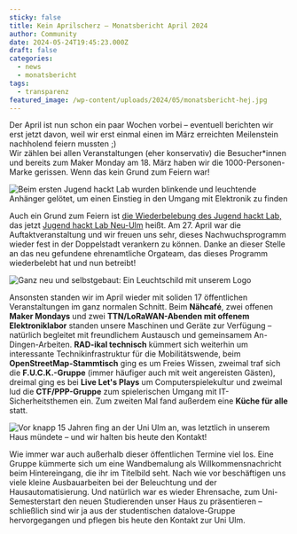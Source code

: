 ```yaml
---
sticky: false
title: Kein Aprilscherz – Monatsbericht April 2024
author: Community
date: 2024-05-24T19:45:23.000Z
draft: false
categories:
  - news
  - monatsbericht
tags:
  - transparenz
featured_image: /wp-content/uploads/2024/05/monatsbericht-hej.jpg
---
```


Der April ist nun schon ein paar Wochen vorbei – eventuell berichten wir erst jetzt davon, weil wir erst einmal einen im März erreichten Meilenstein nachholend feiern mussten ;)  
Wir zählen bei allen Veranstaltungen (eher konservativ) die Besucher\*innen und bereits zum Maker Monday am 18. März haben wir die 1000-Personen-Marke gerissen. Wenn das kein Grund zum Feiern war!

![Beim ersten Jugend hackt Lab wurden blinkende und leuchtende Anhänger gelötet, um einen Einstieg in den Umgang mit Elektronik zu finden](/wp-content/uploads/2024/05/monatsbericht-jhl.jpg)

Auch ein Grund zum Feiern ist [die Wiederbelebung des Jugend hackt Lab,](/das-jugend-hackt-lab-startet-wieder-nun-in-neu-ulm/) das jetzt [Jugend hackt Lab Neu-Ulm](https://jugendhackt.org/lab/neu-ulm/) heißt. 
Am 27. April war die Auftaktveranstaltung und wir freuen uns sehr, dieses Nachwuchsprogramm wieder fest in der Doppelstadt verankern zu können.
Danke an dieser Stelle an das neu gefundene ehrenamtliche Orgateam, das dieses Programm wiederbelebt hat und nun betreibt!

![Ganz neu und selbstgebaut: Ein Leuchtschild mit unserem Logo](/wp-content/uploads/2024/05/monatsbericht-schild.jpg)

Ansonsten standen wir im April wieder mit soliden 17 öffentlichen Veranstaltungen im ganz normalen Schnitt. 
Beim **Nähcafé**, zwei offenen **Maker Mondays** und zwei **TTN/LoRaWAN-Abenden mit offenem Elektroniklabor** standen unsere Maschinen und Geräte zur Verfügung – natürlich begleitet mit freundlichem Austausch und gemeinsamem An-Dingen-Arbeiten. 
**RAD-ikal technisch** kümmert sich weiterhin um interessante Technikinfrastruktur für die Mobilitätswende, beim **OpenStreetMap-Stammtisch** ging es um Freies Wissen, zweimal traf sich die **F.U.C.K.-Gruppe** (immer häufiger auch mit weit angereisten Gästen), dreimal ging es bei **Live Let's Plays** um Computerspielekultur und zweimal lud die **CTF/PPP-Gruppe** zum spielerischen Umgang mit IT-Sicherheitsthemen ein. 
Zum zweiten Mal fand außerdem eine **Küche für alle** statt.

![Vor knapp 15 Jahren fing an der Uni Ulm an, was letztlich in unserem Haus mündete – und wir halten bis heute den Kontakt!](/wp-content/uploads/2024/05/monatsbericht-uniforum.jpg)

Wie immer war auch außerhalb dieser öffentlichen Termine viel los. 
Eine Gruppe kümmerte sich um eine Wandbemalung als Willkommensnachricht beim Hintereingang, die ihr im Titelbild seht. 
Nach wie vor beschäftigen uns viele kleine Ausbauarbeiten bei der Beleuchtung und der Hausautomatisierung. 
Und natürlich war es wieder Ehrensache, zum Uni-Semesterstart den neuen Studierenden unser Haus zu präsentieren – schließlich sind wir ja aus der studentischen datalove-Gruppe hervorgegangen und pflegen bis heute den Kontakt zur Uni Ulm.
